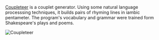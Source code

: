 [Coupleteer](http://coupleteer.theodinspire.com/) is a couplet generator. Using
some natural language processsing techniques, it builds pairs of rhyming lines
in iambic pentameter. The program's vocabulary and grammar were trained form
Shakespeare's plays and poems.

![Coupleteer](img/work/coupleteer/thumb.jpg)
